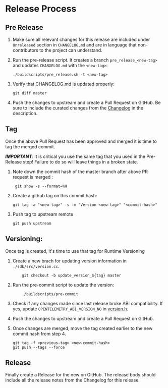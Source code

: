 # Release Process

## Pre Release

1. Make sure all relevant changes for this release are included under `Unreleased` section in `CHANGELOG.md` and are in language that non-contributors to the project can understand.

2. Run the pre-release script. It creates a branch `pre_release_<new-tag>` and updates `CHANGELOG.md` with the `<new-tag>`:
    ```console
    ./buildscripts/pre_release.sh -t <new-tag>
    ```
3. Verify that CHANGELOG.md is updated properly:
    ```
    git diff master
    ```
4. Push the changes to upstream and create a Pull Request on GitHub.
    Be sure to include the curated changes from the [Changelog](./CHANGELOG.md) in the description.

## Tag

Once the above Pull Request has been approved and merged it is time to tag the merged commit.

***IMPORTANT***: It is critical you use the same tag that you used in the Pre-Release step!
Failure to do so will leave things in a broken state.

1. Note down the commit hash of the master branch after above PR request is merged : <commit-hash>
    ```
     git show -s --format=%H
    ```
2. Create a github tag on this commit hash:
    ```
    git tag -a "<new-tag>" -s -m "Version <new-tag>" "<commit-hash>"

3. Push tag to upstream remote
    ```
    git push upstream
    ```

## Versioning:

Once tag is created, it's time to use that tag for Runtime Versioning

1. Create a new brach for updating version information in `./sdk/src/version.cc`.
    ```
        git checkout -b update_version_${tag} master
    ```
2. Run the pre-commit script to update the version:
    ```console
        ./buildscripts/pre-commit
    ```

3. Check if any changes made since last release broke ABI compatibility. If yes, update `OPENTELEMETRY_ABI_VERSION_NO` in [version.h](/api/include/opentelemetry/version.h).

4. Push the changes to upstream and create a Pull Request on GitHub.

5. Once changes are merged, move the tag created earlier to the new commit hash from step 4.

    ```
    git tag -f <previous-tag> <new-commit-hash>
    git push --tags --force

    ```

## Release
Finally create a Release for the new <new-tag> on GitHub. The release body should include all the release notes from the Changelog for this release.
